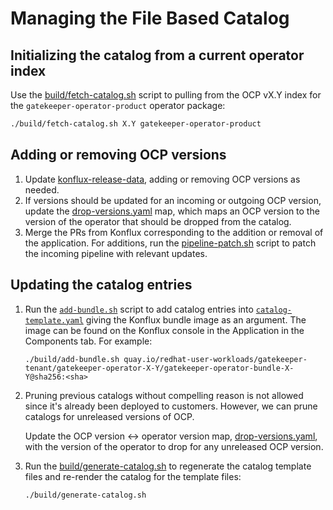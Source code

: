 # Managing the File Based Catalog

## Initializing the catalog from a current operator index

Use the [build/fetch-catalog.sh](../build/fetch-catalog.sh) script to pulling from the OCP vX.Y
index for the `gatekeeper-operator-product` operator package:

```bash
./build/fetch-catalog.sh X.Y gatekeeper-operator-product
```

## Adding or removing OCP versions

1. Update
   [konflux-release-data](https://gitlab.cee.redhat.com/releng/konflux-release-data/-/tree/main/tenants-config/cluster/stone-prd-rh01/tenants/gatekeeper-tenant),
   adding or removing OCP versions as needed.
2. If versions should be updated for an incoming or outgoing OCP version, update the
   [drop-versions.yaml](../drop-versions.yaml) map, which maps an OCP version to the version of the
   operator that should be dropped from the catalog.
3. Merge the PRs from Konflux corresponding to the addition or removal of the application. For
   additions, run the [pipeline-patch.sh](../.tekton/pipeline-patch.sh) script to patch the incoming
   pipeline with relevant updates.

## Updating the catalog entries

1. Run the [`add-bundle.sh`](../build/add-bundle.sh) script to add catalog entries into
   [`catalog-template.yaml`](../catalog-template.yaml) giving the Konflux bundle image as an
   argument. The image can be found on the Konflux console in the Application in the Components tab.
   For example:

   ```shell
   ./build/add-bundle.sh quay.io/redhat-user-workloads/gatekeeper-tenant/gatekeeper-operator-X-Y/gatekeeper-operator-bundle-X-Y@sha256:<sha>
   ```

2. Pruning previous catalogs without compelling reason is not allowed since it's already been
   deployed to customers. However, we can prune catalogs for unreleased versions of OCP.

   Update the OCP version <-> operator version map, [drop-versions.yaml](../drop-versions.yaml),
   with the version of the operator to drop for any unreleased OCP version.

3. Run the [build/generate-catalog.sh](../build/generate-template.sh) to regenerate the
   catalog template files and re-render the catalog for the template files:

   ```bash
   ./build/generate-catalog.sh
   ```
